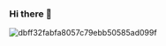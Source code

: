 ### Hi there 👋
![dbff32fabfa8057c79ebb50585ad099f](https://user-images.githubusercontent.com/104492611/165527018-0035ef71-a8c6-44ae-aa93-b2aed9519c90.jpeg)
<!--
**KochouShinobu/KochouShinobu** is a ✨ _special_ ✨ repository because its `README.md` (this file) appears on your GitHub profile.

Here are some ideas to get you started:


- 🔭 I’m currently working on ...
- 🌱 I’m currently learning ...
- 👯 I’m looking to collaborate on ...
- 🤔 I’m looking for help with ...
- 💬 Ask me about ...
- 📫 How to reach me: ...
- 😄 Pronouns: ...
- ⚡ Fun fact: ...
-->
